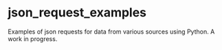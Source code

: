 # json_request_examples

Examples of json requests for data from various sources using Python. A work in progress.
